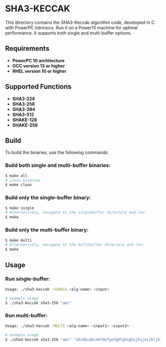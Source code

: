 # SHA3-KECCAK  
This directory contains the SHA3-Keccak algorithm code, developed in C with PowerPC intrinsics. Run it on a Power10 machine for optimal performance. It supports both single and multi-buffer options.

## Requirements
- **PowerPC 10 architecture**
- **GCC version 13 or higher**
- **RHEL version 10 or higher**

## Supported Functions
- **SHA3-224**
- **SHA3-256**
- **SHA3-384**
- **SHA3-512**
- **SHAKE-128**
- **SHAKE-256**

## Build
To build the binaries, use the following commands:

### Build both single and multi-buffer binaries:
```bash
$ make all
# clean binaries
$ make clean
```
### Build only the single-buffer binary:
```bash
$ make single
# Alternatively, navigate to the singlebuffer directory and run:
$ make
```
### Build only the multi-buffer binary:
```bash
$ make multi
# Alternatively, navigate to the multibuffer directory and run:
$ make
```

## Usage
### Run single-buffer:
```bash
Usage: ./sha3-keccak -SINGLE <alg-name> <input>

# example usage
$ ./sha3-keccak sha3-256 "abc"
```
### Run multi-buffer:
```bash
Usage: ./sha3-keccak -MULTI <alg-name> <input1> <input2>

# example usage
$ ./sha3-keccak sha3-256 "abc" "abcdbcdecdefdefgefghfghighijhijkijkljklmklmnlmnomnopnopq"
```

